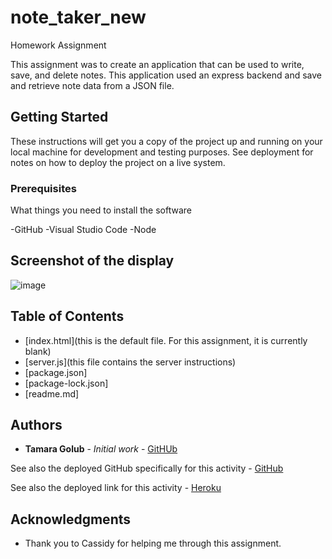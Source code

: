 # note_taker_new

Homework Assignment

This assignment was to create an application that can be used to write, save, and delete notes. This application used an express backend and save and retrieve note data from a JSON file. 
## Getting Started

These instructions will get you a copy of the project up and running on your local machine for development and testing purposes. See deployment for notes on how to deploy the project on a live system.

### Prerequisites

What things you need to install the software 

-GitHub
-Visual Studio Code
-Node

## Screenshot of the display

![image](https://user-images.githubusercontent.com/55814090/71279486-e1aa8680-2326-11ea-9914-216918797a23.png)

## Table of Contents
* [index.html](this is the default file. For this assignment, it is currently blank)
* [server.js](this file contains the server instructions)
* [package.json]
* [package-lock.json]
* [readme.md]

## Authors

* **Tamara Golub** - *Initial work* - [GitHUb](https://tamaragolub.github.io/)

See also the deployed GitHub specifically for this activity - [GitHub](https://tamaragolub.github.io/workout_tracker/)

See also the deployed link for this activity - [Heroku](https://cryptic-gorge-91510.herokuapp.com/)


## Acknowledgments

* Thank you to Cassidy for helping me through this assignment. 
